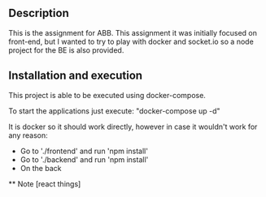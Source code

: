 ## Description
This is the assignment for ABB. This assignment it was initially focused on front-end, but I wanted to try to play with docker and socket.io so a node project for the BE is also provided.

## Installation and execution
This project is able to be executed using docker-compose.

To start the applications just execute: 
"docker-compose up -d"

It is docker so it should work directly, however in case it wouldn't work for any reason:
- Go to './frontend' and run 'npm install'
- Go to './backend' and run 'npm install'
- On the back

** Note
[react things]